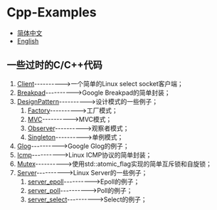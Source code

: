 # Cpp-Examples

- [简体中文](README.md)
- [English](README.en.md)

## 一些过时的C/C++代码

1. [Client](./Client/client.cpp)---------->一个简单的Linux select socket客户端；
2. [Breakpad](./Breakpad/breakpad.hpp)---------->Google Breakpad的简单封装；
3. [DesignPattern](./DesignPattern)---------->设计模式的一些例子；
   1. [Factory](./DesignPattern/Factory/factory.hpp)---------->工厂模式；
   2. [MVC](./DesignPattern/MVC/model.hpp)---------->MVC模式；
   3. [Observer](./DesignPattern/Observer/observer.hpp)---------->观察者模式；
   4. [Singleton](./DesignPattern/Singleton/singleton.hpp)---------->单例模式；
4. [Glog](./Glog/main.cc)---------->Google Glog的例子；
5. [Icmp](./Icmp/icmp.hpp)---------->Linux ICMP协议的简单封装；
6. [Mutex](./Mutex/mutex.hpp)---------->使用std::atomic_flag实现的简单互斥锁和自旋锁；
7. [Server](./Server)---------->Linux Server的一些例子；
   1. [server_epoll](./Server/server_epoll.cc)---------->Epoll的例子；
   2. [server_poll](./Server/server_poll.cc)---------->Poll的例子；
   3. [server_select](./Server/server_select.cc)---------->Select的例子；

